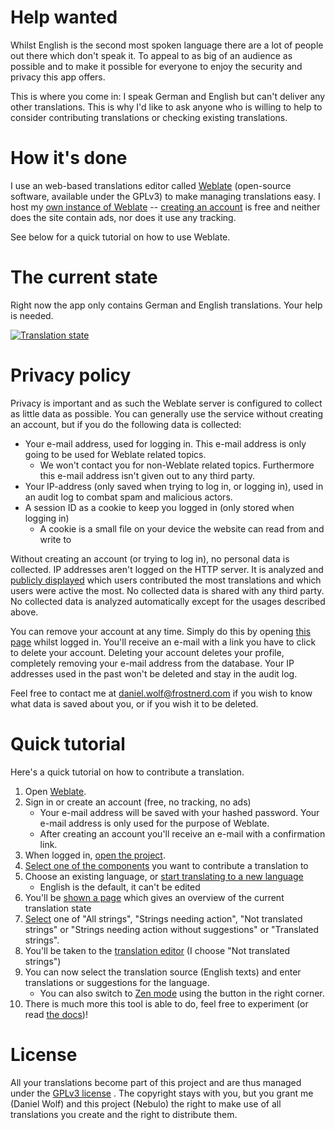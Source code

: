 # Help wanted
Whilst English is the second most spoken language there are a lot of people out there which don't speak it. To appeal to as big of an audience as possible and to make it possible for everyone to enjoy the security and privacy this app offers.

This is where you come in: I speak German and English but can't deliver any other translations. This is why I'd like to ask anyone who is willing to help to consider contributing translations or checking existing translations.

# How it's done
I use an web-based translations editor called [Weblate](weblate.org) (open-source software, available under the GPLv3) to make managing translations easy.
I host my [own instance of Weblate](https://weblate.frostnerd.com) -- [creating an account](https://weblate.frostnerd.com/accounts/register/) is free and neither does the site contain ads, nor does it use any tracking.

See below for a quick tutorial on how to use Weblate.

# The current state
Right now the app only contains German and English translations. Your help is needed.

<a href="https://weblate.frostnerd.com/engage/nebulo/?utm_source=widget">
<img src="https://weblate.frostnerd.com/widgets/nebulo/-/multi-green.svg" alt="Translation state" />
</a>

# Privacy policy
Privacy is important and as such the Weblate server is configured to collect as little data as possible.
You can generally use the service without creating an account, but if you do the following data is collected:
 - Your e-mail address, used for logging in. This e-mail address is only going to be used for Weblate related topics.
    - We won't contact you for non-Weblate related topics. Furthermore this e-mail address isn't given out to any third party.
 - Your IP-address (only saved when trying to log in, or logging in), used in an audit log to combat spam and malicious actors.
 - A session ID as a cookie to keep you logged in (only stored when logging in)
    - A cookie is a small file on your device the website can read from and write to
    
Without creating an account (or trying to log in), no personal data is collected. IP addresses aren't logged on the HTTP server.
It is analyzed and [publicly displayed](https://weblate.frostnerd.com/stats/) which users contributed the most translations and which users were active the most.
No collected data is shared with any third party.
No collected data is analyzed automatically except for the usages described above.

You can remove your account at any time. Simply do this by opening [this page](https://weblate.frostnerd.com/accounts/remove/) whilst logged in. You'll receive an e-mail with a link you have to click to delete your account. Deleting your account deletes your profile, completely removing your e-mail address from the database. Your IP addresses used in the past won't be deleted and stay in the audit log.

Feel free to contact me at daniel.wolf@frostnerd.com if you wish to know what data is saved about you, or if you wish it to be deleted.

# Quick tutorial
Here's a quick tutorial on how to contribute a translation.

1. Open [Weblate](https://weblate.frostnerd.com).
2. Sign in or create an account (free, no tracking, no ads)
   - Your e-mail address will be saved with your hashed password. Your e-mail address is only used for the purpose of Weblate.
   - After creating an account you'll receive an e-mail with a confirmation link.
3. When logged in, [open the project](https://weblate.frostnerd.com/projects/nebulo/).
4. [Select one of the components](material/translating/project_overview.png) you want to contribute a translation to
5. Choose an existing language, or [start translating to a new language](material/translating/start_translation)
   - English is the default, it can't be edited
6. You'll be [shown a page](material/translating/component_overview.png) which gives an overview of the current translation state
7. [Select](material/translating/translation_overview.png) one of "All strings", "Strings needing action", "Not translated strings" or "Strings needing action without suggestions" or "Translated strings".
8. You'll be taken to the [translation editor](material/translating/translation_editor.png) (I choose "Not translated strings")
9. You can now select the translation source (English texts) and enter translations or suggestions for the language.
   - You can also switch to [Zen mode](material/translating/translation_editor_zen.png) using the button in the right corner.
10. There is much more this tool is able to do, feel free to experiment (or read [the docs](https://docs.weblate.org/en/weblate-3.6.1/index.html))!

# License
All your translations become part of this project and are thus managed under the [GPLv3 license](LICENSE) .
The copyright stays with you, but you grant me (Daniel Wolf) and this project (Nebulo) the right to make use of all translations you create and the right to distribute them.